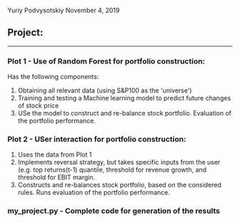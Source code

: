 Yuriy Podvysotskiy
November 4, 2019

## Project:
---------------------------------------------------

### Plot 1 - Use of Random Forest for portfolio construction:
Has the following components:
1) Obtaining all relevant data (using S&P100 as the 'universe')
2) Training and testing a Machine learning model to predict future changes of stock price
3) USe the model to construct and re-balance stock portfolio. Evaluation of the portfolio performance.


### Plot 2 - USer interaction for portfolio construction:
1) Uses the data from Plot 1
2) Implements reversal strategy, but takes specific inputs from the user (e.g. top returns(t-1) quantile,
threshold for revenue growth, and threshold for EBIT margin. 
3) Constructs and re-balances stock portfolio, based on the considered rules. Runs evaluation of the portfolio performance.

### my_project.py - Complete code for generation of the results
